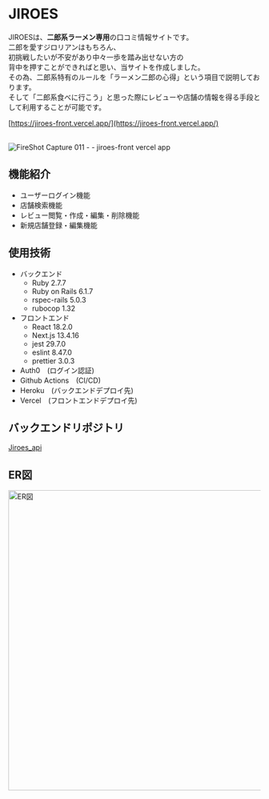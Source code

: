 # JIROES

JIROESは、**二郎系ラーメン専用**の口コミ情報サイトです。<br>
二郎を愛すジロリアンはもちろん、<br>
初挑戦したいが不安があり中々一歩を踏み出せない方の<br>
背中を押すことができればと思い、当サイトを作成しました。<br>
その為、二郎系特有のルールを「ラーメン二郎の心得」という項目で説明しております。<br>
そして「二郎系食べに行こう」と思った際にレビューや店舗の情報を得る手段として利用することが可能です。<br>

[https://jiroes-front.vercel.app/](https://jiroes-front.vercel.app/)
<br>
<br>

![FireShot Capture 011 -  - jiroes-front vercel app](https://github.com/YoshihitoIshikawa/Jiroes_front/assets/124547294/76a4af8f-79cc-49b2-8899-99f6f58961ed)

## 機能紹介
- ユーザーログイン機能
- 店舗検索機能
- レビュー閲覧・作成・編集・削除機能
- 新規店舗登録・編集機能

## 使用技術
- バックエンド
  - Ruby 2.7.7
  - Ruby on Rails 6.1.7
  - rspec-rails 5.0.3
  - rubocop 1.32
- フロントエンド
  - React 18.2.0
  - Next.js 13.4.16
  - jest 29.7.0
  - eslint 8.47.0
  - prettier 3.0.3
- Auth0　(ログイン認証)
- Github Actions　(CI/CD)
- Heroku　(バックエンドデプロイ先)
- Vercel　(フロントエンドデプロイ先)

## バックエンドリポジトリ
[Jiroes_api](https://github.com/YoshihitoIshikawa/Jiroes_api)

## ER図
<img width="600" alt="ER図" src="https://github.com/YoshihitoIshikawa/Jiroes_front/assets/124547294/c4c0b307-b296-415e-b8a3-15a7c2b2ed9b">



